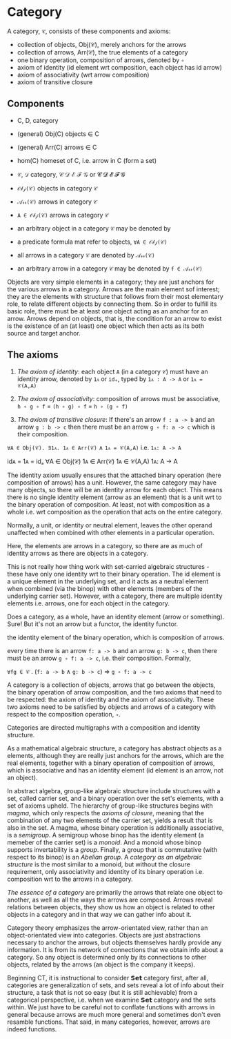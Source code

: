 # Category

A category, `𝒞`, consists of these components and axioms:
- collection of objects, Obj(𝒞), merely anchors for the arrows
- collection of arrows, Arr(𝒞), the true elements of a category
- one binary operation, composition of arrows, denoted by `∘`
- axiom of identity (id element wrt composition, each object has id arrow)
- axiom of associativity (wrt arrow composition)
- axiom of transitive closure

## Components

- C, D, category
- (general) Obj(C) objects ∈ C
- (general) Arr(C) arrows ∈ C
- hom(C) homeset of C, i.e. arrow in C (form a set)



- `𝒞`, `𝒟` category, 𝒞 𝒟 ℰ ℱ 𝒢 or 𝓒 𝓓 𝓔 𝓕 𝓖
- `𝒪𝒷𝒿(𝒞)` objects in category `𝒞`
- `𝒜𝓇𝓇(𝒞)` arrows in category `𝒞`


- `A ∈ 𝒪𝒷𝒿(𝒞)` arrows in category `𝒞`

- an arbitrary object in a category `𝒞` may be denoted by 
- a predicate formula mat refer to objects, `∀A ∈ 𝒪𝒷𝒿(𝒞)`


- all arrows in a category `𝒞` are denoted by `𝒜𝓇𝓇(𝒞)`
- an arbitrary arrow in a category `𝒞` may be denoted by `f ∈ 𝒜𝓇𝓇(𝒞)`

Objects are very simple elements in a category; they are just anchors for the various arrows in a category. Arrows are the main element sof interest; they are the elements with structure that follows from their most elementary role, to relate different objects by connecting them. So in order to fulfill its basic role, there must be at least one object acting as an anchor for an arrow. Arrows depend on objects, that is, the condition for an arrow to exist is the existence of an (at least) one object which then acts as its both source and target anchor.

## The axioms

1. *The axiom of identity*: 
each object `A` (in a category `𝒞`) 
must have an identity arrow, 
denoted by `1ᴀ` or `idₐ`,
typed by `1ᴀ : A -> A` or `1ᴀ = 𝒞(A,A)`

2. *The axiom of associativity*:
composition of arrows must be associative,
`h ∘ g ∘ f` = `(h ∘ g) ∘ f` = `h ∘ (g ∘ f)`

3. *The axiom of transitive closure*:
If there's an arrow `f : a -> b` 
and an arrow `g : b -> c` 
then there must be an arrow `g ∘ f: a -> c`
which is their composition.



`∀A ∈ Obj(𝒞). ∃1ᴀ. 1ᴀ ∈ Arr(𝒞)` ∧ `1ᴀ = 𝒞(A,A)` i.e. `1ᴀ: A -> A`

idᴀ = 1ᴀ = idₐ
∀A ∈ Obj(𝒞)
1ᴀ ∈ Arr(𝒞)
1ᴀ ∈ 𝒞(A,A)
1ᴀ: A -> A

The identity axiom usually ensures that the attached binary operation (here composition of arrows) has a unit. However, the same category may have many objects, so there will be an identity arrow for each object. This means there is no single identity element (arrow as an element) that is a unit wrt to the binary operation of composition. At least, not with composition as a whole i.e. wrt composition as the operation that acts on the entire category.

Normally, a unit, or identity or neutral element, leaves the other operand unaffected when combined with other elements in a particular operation.

Here, the elements are arrows in a category, so there are as much of identity arrows as there are objects in a category.

This is not really how thing work with set-carried algebraic structures - these have only one identity wrt to their binary operation. The id element is a unique element in the underlying set, and it acts as a neutral element when combined (via the binop) with other elements (members of the underlying carrier set). However, with a category, there are multiple identity elements i.e. arrows, one for each object in the category.

Does a category, as a whole, have an identity element (arrow or something). Sure! But it's not an arrow but a functor, the identity functor.

the identity element of the binary operation, which is composition of arrows.

every time there is an arrow `f: a -> b` and an arrow `g: b -> c`, then there must be an arrow `g ∘ f: a -> c`, i.e. their composition. Formally,

`∀fg ∈ 𝒞` . (`f: a -> b` ∧ `g: b -> c`) => `g ∘ f: a -> c`

A category is a collection of objects, arrows that go between the objects, the binary operation of arrow composition, and the two axioms that need to be respected: the axiom of identity and the axiom of associativity. These two axioms need to be satisfied by objects and arrows of a category with respect to the composition operation, `∘`.

Categories are directed multigraphs with a composition and identity structure.

As a mathematical algebraic structure, a category has abstract objects as a elements, although they are really just anchors for the arrows, which are the real elements, together with a binary operation of composition of arrows, which is associative and has an identity element (id element is an arrow, not an object).

In abstract algebra, group-like algebraic structure include structures with a set, called carrier set, and a binary operation over the set's elements, with a set of axioms upheld. The hierarchy of group-like structures begins with *magma*, which only respects the *axioms of closure*, meaning that the combination of any two elements of the carrier set, yields a result that is also in the set. A magma, whose binary operation is additionally associative, is a *semigroup*. A semigroup whose binop has the identity element (a memeber of the carrier set) is a *monoid*. And a monoid  whose binop supports invertability is a *group*. Finally, a group that is commutative (with respect to its binop) is an *Abelian group*. A *category as an algebraic structure* is the most similar to a monoid, but without the closure requirement, only associativity and identity of its binary operation i.e. composition wrt to the arrows in a category.

*The essence of a category* are primarily the arrows that relate one object to another, as well as all the ways the arrows are composed. Arrows reveal relations between objects, they show us how an object is related to other objects in a category and in that way we can gather info about it.

Category theory emphasizes the arrow-orientated view, rather than an object-orientated view into categories. Objects are just abstractions necessary to anchor the arrows, but objects themselves hardly provide any information. It is from its network of connections that we obtain info about a category. So any object is determined only by its connections to other objects, related by the arrows (an object is the company it keeps).

Beginning CT, it is instructional to consider 𝗦𝗲𝘁 category first, after all, categories are generalization of sets, and sets reveal a lot of info about their structure, a task that is not so easy (but it is still achievable) from a categorical perspective, i.e. when we examine 𝗦𝗲𝘁 category and the sets within. We just have to be careful not to conflate functions with arrows in general because arrows are much more general and sometimes don't even resamble functions. That said, in many categories, however, arrows are indeed functions.
